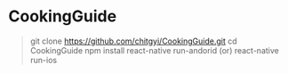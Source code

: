 # CookingGuide
> git clone https://github.com/chitgyi/CookingGuide.git
> cd CookingGuide
> npm install
> react-native run-andorid (or) react-native run-ios
